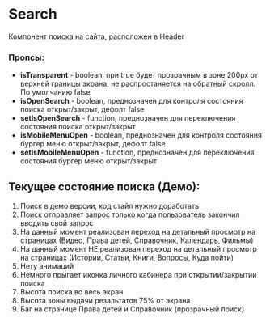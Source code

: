 # Search

Компонент поиска на сайта, расположен в Header

### Пропсы:

- **isTransparent** - boolean, при true будет прозрачным в зоне 200px от верхней границы экрана, не распростаняется на обратный скролл. По умолчанию false
- **isOpenSearch** - boolean, преднозначен для контроля состояния поиска открыт/закрыт, дефолт false
- **setIsOpenSearch** - function, преднозначен для переключения состояния поиска открыт/закрыт
- **isMobileMenuOpen** - boolean, преднозначен для контроля состояния бургер меню открыт/закрыт, дефолт false
- **setIsMobileMenuOpen** - function, преднозначен для переключения состояния бургер меню открыт/закрыт

## Текущее состояние поиска (Демо):

1. Поиск в демо версии, код стайл нужно доработать
2. Поиск отправляет запрос только когда пользователь закончил вводить свой запрос
3. На данный момент реализован переход на детальный просмотр на страницах (Видео, Права детей, Справочник, Календарь, Фильмы)
4. На данный момент НЕ реализован переход на детальный просмотр на страницах (Истории, Статьи, Книги, Вопросы, Куда пойти)
5. Нету анимаций
6. Немного прыгает иконка личного кабинера при открытии/закрытии поиска
7. Высота поиска во весь экран
8. Высота зоны выдачи резальтатов 75% от экрана
9. Баг на странице Права детей и Справочник (прозрачный поиск)
